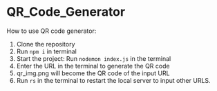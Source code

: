 # QR_Code_Generator
How to use QR code generator: <br>
1. Clone the repository<br>
2. Run `npm i` in terminal<br>
3. Start the project: Run `nodemon index.js` in the terminal<br>
4. Enter the URL in the terminal to generate the QR code <br>
5. qr_img.png will become the QR code of the input URL <br>
6. Run `rs` in the terminal to restart the local server to input other URLS.

